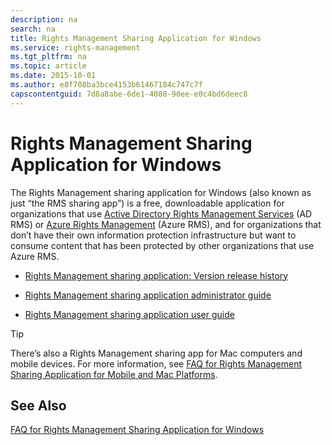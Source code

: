 ```yaml
---
description: na
search: na
title: Rights Management Sharing Application for Windows
ms.service: rights-management
ms.tgt_pltfrm: na
ms.topic: article
ms.date: 2015-10-01
ms.author: e8f708ba3bce4153b61467184c747c7f
capscontentguid: 7d8a8abe-6de1-4088-90ee-e0c4bd6deec8
---
```

# Rights Management Sharing Application for Windows
The Rights Management sharing application for Windows (also known as just “the RMS sharing app”) is a free, downloadable application for organizations that use [Active Directory Rights Management Services](https://technet.microsoft.com/library/cc772403.aspx) (AD RMS) or [Azure Rights Management](https://technet.microsoft.com/library/jj585024.aspx) (Azure RMS), and for organizations that don’t have their own information protection infrastructure but want to consume content that has been protected by other organizations that use Azure RMS.

- [Rights Management sharing application: Version release history](../Topic/Rights_Management_sharing_application__Version_release_history.md)

- [Rights Management sharing application administrator guide](../Topic/Rights_Management_sharing_application_administrator_guide.md)

- [Rights Management sharing application user guide](../Topic/Rights_Management_sharing_application_user_guide.md)

> [!TIP]
> There’s also a Rights Management sharing app for Mac computers and mobile devices. For more information, see [FAQ for Rights Management Sharing Application for Mobile and Mac Platforms](http://technet.microsoft.com/dn451248).

## See Also
[FAQ for Rights Management Sharing Application for Windows](http://technet.microsoft.com/dn467883)

